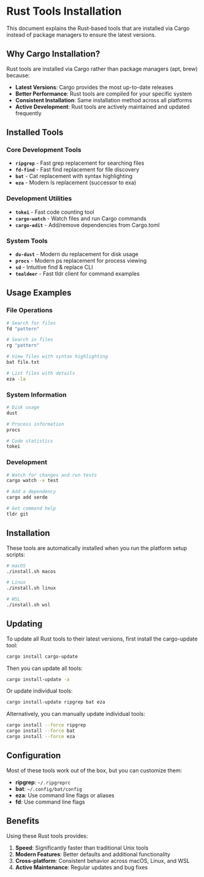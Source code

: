 # Rust Tools Installation

This document explains the Rust-based tools that are installed via Cargo instead of package managers to ensure the latest versions.

## Why Cargo Installation?

Rust tools are installed via Cargo rather than package managers (apt, brew) because:

- **Latest Versions**: Cargo provides the most up-to-date releases
- **Better Performance**: Rust tools are compiled for your specific system
- **Consistent Installation**: Same installation method across all platforms
- **Active Development**: Rust tools are actively maintained and updated frequently

## Installed Tools

### Core Development Tools

- **`ripgrep`** - Fast grep replacement for searching files
- **`fd-find`** - Fast find replacement for file discovery
- **`bat`** - Cat replacement with syntax highlighting
- **`eza`** - Modern ls replacement (successor to exa)

### Development Utilities

- **`tokei`** - Fast code counting tool
- **`cargo-watch`** - Watch files and run Cargo commands
- **`cargo-edit`** - Add/remove dependencies from Cargo.toml

### System Tools

- **`du-dust`** - Modern du replacement for disk usage
- **`procs`** - Modern ps replacement for process viewing
- **`sd`** - Intuitive find & replace CLI
- **`tealdeer`** - Fast tldr client for command examples

## Usage Examples

### File Operations

```bash
# Search for files
fd "pattern"

# Search in files
rg "pattern"

# View files with syntax highlighting
bat file.txt

# List files with details
eza -la
```

### System Information

```bash
# Disk usage
dust

# Process information
procs

# Code statistics
tokei
```

### Development

```bash
# Watch for changes and run tests
cargo watch -x test

# Add a dependency
cargo add serde

# Get command help
tldr git
```

## Installation

These tools are automatically installed when you run the platform setup scripts:

```bash
# macOS
./install.sh macos

# Linux
./install.sh linux

# WSL
./install.sh wsl
```

## Updating

To update all Rust tools to their latest versions, first install the cargo-update tool:

```bash
cargo install cargo-update
```

Then you can update all tools:

```bash
cargo install-update -a
```

Or update individual tools:

```bash
cargo install-update ripgrep bat eza
```

Alternatively, you can manually update individual tools:

```bash
cargo install --force ripgrep
cargo install --force bat
cargo install --force eza
```

## Configuration

Most of these tools work out of the box, but you can customize them:

- **ripgrep**: `~/.ripgreprc`
- **bat**: `~/.config/bat/config`
- **eza**: Use command line flags or aliases
- **fd**: Use command line flags

## Benefits

Using these Rust tools provides:

1. **Speed**: Significantly faster than traditional Unix tools
2. **Modern Features**: Better defaults and additional functionality
3. **Cross-platform**: Consistent behavior across macOS, Linux, and WSL
4. **Active Maintenance**: Regular updates and bug fixes
